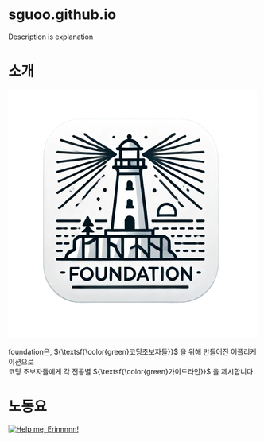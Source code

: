 # sguoo.github.io

Description is explanation

# 소개

![foundation\img\foundation logo.png](/foundation/img/foundation%20logo.png)

foundation은, ${\textsf{\color{green}코딩초보자들}}$ 을 위해 만들어진 어플리케이션으로<br> 코딩 초보자들에게 각 전공별 ${\textsf{\color{green}가이드라인}}$ 을 제시합니다.

# 노동요

[![Help me, Erinnnnn!](https://img.youtube.com/vi/X8z23t428kU/0.jpg)](https://youtu.be/X8z23t428kU)
